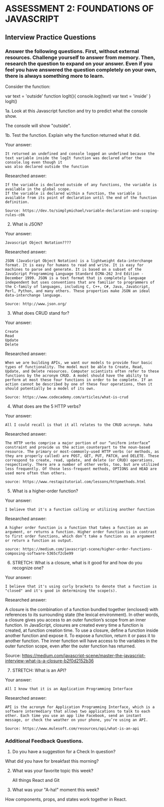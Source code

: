 # ASSESSMENT 2: FOUNDATIONS OF JAVASCRIPT
## Interview Practice Questions

### Answer the following questions. First, without external resources. Challenge yourself to answer from memory. Then, research the question to expand on your answer. Even if you feel you have answered the question completely on your own, there is always something more to learn.

Consider the function:

var text = 'outside'
function logIt(){
  console.log(text)
  var text = 'inside'
}
logIt()


1a. Look at this Javascript function and try to predict what the console show.

  The console will show "outside".

1b. Test the function. Explain why the function returned what it did.

  Your answer:

    It returned an undefined and console logged an undefined because the text variable inside the logIt function was declared after the console.log even though it
    was also declared outside the function

  Researched answer:

    If the variable is declared outside of any functions, the variable is available in the global scope.
    If the variable is declared within a function, the variable is available from its point of declaration until the end of the function definition.

    Source: https://dev.to/simplymichael/variable-declaration-and-scoping-rules-c0k

2. What is JSON?

  Your answer:

    Javascript Object Notation????

  Researched answer:

    JSON (JavaScript Object Notation) is a lightweight data-interchange format. It is easy for humans to read and write. It is easy for machines to parse and generate. It is based on a subset of the JavaScript Programming Language Standard ECMA-262 3rd Edition - December 1999. JSON is a text format that is completely language independent but uses conventions that are familiar to programmers of the C-family of languages, including C, C++, C#, Java, JavaScript, Perl, Python, and many others. These properties make JSON an ideal data-interchange language.

    Source: http://www.json.org/

3. What does CRUD stand for?

  Your answer:

    Create
    Read
    Update
    Delete

  Researched answer:

    When we are building APIs, we want our models to provide four basic types of functionality. The model must be able to Create, Read, Update, and Delete resources. Computer scientists often refer to these functions by the acronym CRUD. A model should have the ability to perform at most these four functions in order to be complete. If an action cannot be described by one of these four operations, then it should potentially be a model of its own.

    Source: https://www.codecademy.com/articles/what-is-crud

4. What does are the 5 HTTP verbs?

  Your answer:

    All I could recall is that it all relates to the CRUD acronym. haha

  Researched answer:

    The HTTP verbs comprise a major portion of our “uniform interface” constraint and provide us the action counterpart to the noun-based resource. The primary or most-commonly-used HTTP verbs (or methods, as they are properly called) are POST, GET, PUT, PATCH, and DELETE. These correspond to create, read, update, and delete (or CRUD) operations, respectively. There are a number of other verbs, too, but are utilized less frequently. Of those less-frequent methods, OPTIONS and HEAD are used more often than others.

    source: https://www.restapitutorial.com/lessons/httpmethods.html

5. What is a higher-order function?

  Your answer:

    I believe that it's a function calling or utilizing another function

  Researched answer:

    A higher order function is a function that takes a function as an argument, or returns a function. Higher order function is in contrast to first order functions, which don’t take a function as an argument or return a function as output.

    source: https://medium.com/javascript-scene/higher-order-functions-composing-software-5365cf2cbe99

6. STRETCH: What is a closure, what is it good for and how do you recognize one?

  Your answer:

    I believe that it's using curly brackets to denote that a function is "closed" and it's good in determining the scope(s).

  Researched answer:

  A closure is the combination of a function bundled together (enclosed) with references to its surrounding state (the lexical environment). In other words, a closure gives you access to an outer function’s scope from an inner function. In JavaScript, closures are created every time a function is created, at function creation time.
  To use a closure, define a function inside another function and expose it. To expose a function, return it or pass it to another function.
  The inner function will have access to the variables in the outer function scope, even after the outer function has returned.

  Source: https://medium.com/javascript-scene/master-the-javascript-interview-what-is-a-closure-b2f0d2152b36

7. STRETCH: What is an API?

  Your answer:

    All I know that it is an Application Programming Interface

  Researched answer:

    API is the acronym for Application Programming Interface, which is a software intermediary that allows two applications to talk to each other. Each time you use an app like Facebook, send an instant message, or check the weather on your phone, you’re using an API.

    Source: https://www.mulesoft.com/resources/api/what-is-an-api

### Additional Feedback Questions.

1. Do you have a suggestion for a Check In question?

  What did you have for breakfast this morning?

2. What was your favorite topic this week?

   All things React and Git

3. What was your "A-ha!" moment this week?

  How components, props, and states work together in React.
